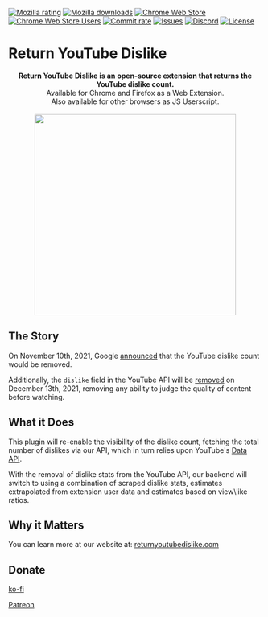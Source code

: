 [![Mozilla rating](https://img.shields.io/amo/stars/return-youtube-dislikes?label=Firefox&style=flat&logo=firefox)](https://addons.mozilla.org/en-US/firefox/addon/return-youtube-dislikes/)
[![Mozilla downloads](https://img.shields.io/amo/dw/return-youtube-dislikes?label=Firefox&style=flat&logo=firefox)](https://addons.mozilla.org/en-US/firefox/addon/return-youtube-dislikes/)
[![Chrome Web Store](https://img.shields.io/chrome-web-store/stars/gebbhagfogifgggkldgodflihgfeippi?label=Chrome&style=flat&logo=google)](https://chrome.google.com/webstore/detail/youtube-dislike-button/gebbhagfogifgggkldgodflihgfeippi/)
[![Chrome Web Store Users](https://img.shields.io/chrome-web-store/users/gebbhagfogifgggkldgodflihgfeippi?label=Chrome&style=flat&logo=google)](https://chrome.google.com/webstore/detail/youtube-dislike-button/gebbhagfogifgggkldgodflihgfeippi/)
[![Commit rate](https://img.shields.io/github/commit-activity/m/Anarios/return-youtube-dislike?label=Commits&style=flat)](https://github.com/Anarios/return-youtube-dislike/commits/main)
[![Issues](https://img.shields.io/github/issues/Anarios/return-youtube-dislike?style=flat&label=Issues)](https://github.com/Anarios/return-youtube-dislike/issues)
[![Discord](https://img.shields.io/discord/909435648170160229?label=Discord&style=flat&logo=discord)](https://discord.gg/UMxyMmCgfF)
[![License](https://img.shields.io/badge/License-GPLv3-blue.svg?style=flat)](https://github.com/Anarios/return-youtube-dislike/blob/main/LICENSE)


# Return YouTube Dislike

<p align="center">
    <b>Return YouTube Dislike is an open-source extension that returns the YouTube dislike count.</b><br>
    Available for Chrome and Firefox as a Web Extension.<br>
    Also available for other browsers as JS Userscript.<br><br>
    <img width="400px" src="https://user-images.githubusercontent.com/18729296/141743755-2be73297-250e-4cd1-ac93-8978c5a39d10.png"/>
</p>

## The Story

On November 10th, 2021, Google [announced](https://blog.youtube/news-and-events/update-to-youtube/) that the YouTube dislike count would be removed.  
  
Additionally, the `dislike` field in the YouTube API will be [removed](https://support.google.com/youtube/thread/134791097/update-to-youtube-dislike-counts) on December 13th, 2021, removing any ability to judge the quality of content before watching.

## What it Does

This plugin will re-enable the visibility of the dislike count, fetching the total number of dislikes via our API, which in turn relies upon YouTube's [Data API](https://developers.google.com/youtube/v3).

With the removal of dislike stats from the YouTube API, our backend will switch to using a combination of scraped dislike stats, estimates extrapolated from extension user data
and estimates based on view\like ratios.

## Why it Matters

You can learn more at our website at: [returnyoutubedislike.com](https://www.returnyoutubedislike.com/)

## Donate
[ko-fi](https://ko-fi.com/returnyoutubedislike)

[Patreon](https://www.patreon.com/returnyoutubedislike/)

